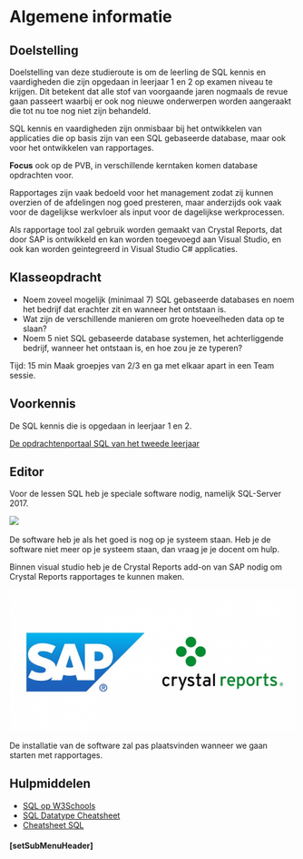 # Algemene informatie

## Doelstelling

Doelstelling van deze studieroute is om de leerling de SQL kennis en vaardigheden die zijn opgedaan in leerjaar 1 en 2 op examen niveau te krijgen.
Dit betekent dat alle stof van voorgaande jaren nogmaals de revue gaan passeert waarbij er ook nog nieuwe onderwerpen worden aangeraakt die tot nu toe nog niet zijn behandeld.

SQL kennis en vaardigheden zijn onmisbaar bij het ontwikkelen van applicaties die op basis zijn van een SQL gebaseerde database, maar ook voor het ontwikkelen van rapportages.

__Focus__ ook op de PVB, in verschillende kerntaken komen database opdrachten voor.

Rapportages zijn vaak bedoeld voor het management zodat zij kunnen overzien of de afdelingen nog goed presteren, maar anderzijds ook vaak voor de dagelijkse werkvloer als input voor de dagelijkse werkprocessen.

Als rapportage tool zal gebruik worden gemaakt van Crystal Reports, dat door SAP is ontwikkeld en kan worden toegevoegd aan Visual Studio, en ook kan worden geintegreerd in  Visual Studio C# applicaties.

## Klasseopdracht 

- Noem zoveel mogelijk (minimaal 7) SQL gebaseerde databases en noem het bedrijf dat erachter zit en wanneer het ontstaan is.
- Wat zijn de verschillende manieren om grote hoeveelheden data op te slaan?
- Noem 5 niet SQL gebaseerde database systemen, het achterliggende bedrijf, wanneer het ontstaan is, en hoe zou je ze typeren?

Tijd: 15 min
Maak groepjes van 2/3 en ga met elkaar apart in een Team sessie.

## Voorkennis

De SQL kennis die is opgedaan in leerjaar 1 en 2.

<a href="https://elo.kw1c.nl/CMS/Studie/811%20ICT-Academie/811%20VakkenInhoud/%5BB.26%20SQL%5D%20SQL%20%20Databases/25187%20%C2%A0%20Applicatie-%20en%20mediaontwikkelaar/Periode%2007/Productie/Opdrachtenportaal/opdrachtenportaal-master/index.html">De opdrachtenportaal SQL van het tweede leerjaar</a>

## Editor  

Voor de lessen SQL heb je speciale software nodig, namelijk SQL-Server 2017.

<img src="https://msdnshared.blob.core.windows.net/media/2017/08/SQL-2017.png">

De software heb je als het goed is nog op je systeem staan. Heb je de software niet meer op je systeem staan, dan vraag je je docent om hulp.

Binnen visual studio heb je de Crystal Reports add-on van SAP nodig om Crystal Reports rapportages te kunnen maken.

![Crystal Reports](https://github.com/ictacademiekw1c/opdrachten-repository/blob/master/sql/images/sapcrystalreports.png?raw=true)

De installatie van de software zal pas plaatsvinden wanneer we gaan starten met rapportages.

## Hulpmiddelen
* <a href="https://www.w3schools.com/sql/" target="_blank">SQL op W3Schools</a>
* <a href="https://elo.kw1c.nl/CMS/Studie/811%20ICT-Academie/811%20VakkenInhoud/%5BB.26%20SQL%5D%20SQL%20%20Databases/25187%20%C2%A0%20Applicatie-%20en%20mediaontwikkelaar/Periode%2007/Productie/04.%20Aanvullend/Cheatsheet_SQL_Csharp.pdf" target="_blank">SQL Datatype Cheatsheet</a>
* <a href="http://www.sql-tutorial.net/SQL-Cheat-Sheet.pdf" >Cheatsheet SQL</a>

#### [setSubMenuHeader]